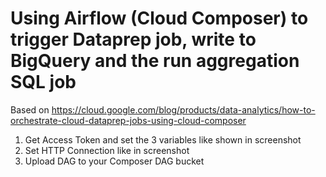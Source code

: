 # Using Airflow (Cloud Composer) to trigger Dataprep job, write to BigQuery and the run aggregation SQL job

Based on https://cloud.google.com/blog/products/data-analytics/how-to-orchestrate-cloud-dataprep-jobs-using-cloud-composer

1. Get Access Token and set the 3 variables like shown in screenshot
2. Set HTTP Connection like in screenshot
3. Upload DAG to your Composer DAG bucket
